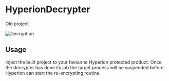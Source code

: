 # HyperionDecrypter

Old project

![Decryption](https://i.imgur.com/STCdMVw.png)

## Usage

Inject the built project to your favourite Hyperion protected product. Once the decrypter has done its job the target process will be suspended before Hyperion can start the re-encrypting routine.
